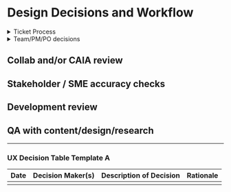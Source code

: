 # Design Decisions and Workflow

<details>
  
<summary>Ticket Process</summary>

### Ticket Creation
- Ticket creation is not exclusive to PMs - Anyone on the team can create a ticket!
- A ticket should include:
  - Background: Why we are doing this work and any important context
  - Benefit to the Veteran: To continually base our work around user-centered outcomes
  - Resource links: Anything the assignee might need to reference in order to complete the ticket
  - Tasks: A checklist of action items that must be completed before closing the ticket
  - Acceptance criteria: The definition of done for the ticket. This criteria must be met before closing the ticket.
- Refer to the team's [definition of ready](https://docs.google.com/presentation/d/1v32urMBT9IU7BBZHuLJN3Tap4dTTxSlbxQ38dFWtpYg/edit#slide=id.g2b7676c8a1f_0_0) before starting work on a ticket

### Ticket Refinement and Pointing
- Tickets should be refined prior to being pointed
  - If you're unsure of ticket content and completeness, either have the team review it async via Slack or in biweekly backlog refinement  
- Tickets should be pointed prior to being self-assigned
  - Refer to the team's [guidelines on how to point tickets](https://docs.google.com/presentation/d/1v32urMBT9IU7BBZHuLJN3Tap4dTTxSlbxQ38dFWtpYg/edit#slide=id.g2652fddd673_0_311)
- Optional but helpful tip: Put initials next to tasks indicating who will complete them if there are multiple assignees to one ticket

### Working On and Completing a Ticket
- Check off task items in the ticket as you complete them so all team members are aware of progress
- Leave comments on tickets to convey decisions made and/or artifacts created that are relevant to the ticket
- Refer to the team's guidelines for [definition of done](https://docs.google.com/presentation/d/1v32urMBT9IU7BBZHuLJN3Tap4dTTxSlbxQ38dFWtpYg/edit#slide=id.g2330c998e95_0_5) before closing a ticket

</details>

<details>
  
<summary>Team/PM/PO decisions</summary>

### Team/PM decisions

- It is up to the designer to seek out discussion time with the internal team as needed to keep projects moving along. This is why our work is able to be so autonomous - you're trusted to manage subtasks like this.
- Use Slack for small, straightforward questions or to decide whether a meeting is needed.
- The team has recurring meetings that may be used for smaller discussion points if not much time is needed:
  - Parking lot after stand-up
  - Backlog grooming and sprint planning typically don't run for the full allotted time and can allow for small discussions
  - Can use some time in team retro if your question or topic is still nebulous as far as next steps or how to accomplish
- Don't hesitate to schedule asynchronous meetings with appropriate team members to discuss and make decisions. This is often necessary at some point in the project timeline.
  - It's recommended to do this early on with engineers as you're ideating so they can flag any technical considerations or blockers.
 
### PO decisions
- Our VA product owner (Patrick Bateman) manages several VA.gov teams. He doesn't need to (and doesn't have the time to) be aware of every detail of our projects but should be aware of the general direction and project timeline.
- Use the 10-10 team<>Product Lead bi-weekly touchbase meeting to update Patrick on any major developments for in-flight projects.
- Slack can also be used to communicate with Patrick for smaller questions that don't require a meeting. He may be slow to respond due to his schedule. If he'll be out for any significant amount of time, the DM puts this on the team calendar.
- There is a weekly PO/PM touchbase meeting that can be used for PO questions if needed. Let your PM know if you'd like them to bring something up to Patrick in that meeting.
  - The PMs post notes from this meeting in Github [here](https://github.com/department-of-veterans-affairs/va.gov-team/tree/master/products/health-care/application/va-application/Meetings/PO_PM%20meeting%20notes).
- If you need to schedule any asynchronous time with Patrick, let the DM (Emily) know so she can schedule it.

</details>

## Collab and/or CAIA review 
## Stakeholder / SME accuracy checks
## Development review
## QA with content/design/research



-----

### UX Decision Table Template A

| Date | Decision Maker(s) | Description of Decision | Rationale |
|------|-------------------|-------------------------|-----------|
|      |                   |                         |           |
